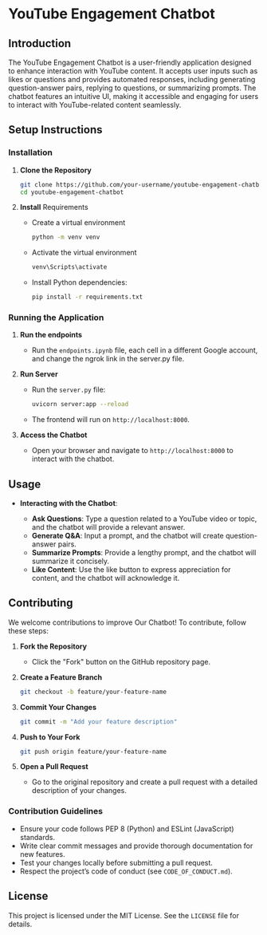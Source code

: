 # YouTube Engagement Chatbot

## Introduction

The YouTube Engagement Chatbot is a user-friendly application designed to enhance interaction with YouTube content. It accepts user inputs such as likes or questions and provides automated responses, including generating question-answer pairs, replying to questions, or summarizing prompts. The chatbot features an intuitive UI, making it accessible and engaging for users to interact with YouTube-related content seamlessly.

## Setup Instructions

### Installation

1. **Clone the Repository**

   ```bash
   git clone https://github.com/your-username/youtube-engagement-chatbot.git
   cd youtube-engagement-chatbot
   ```

2. **Install** Requirements

   - Create a virtual environment

     ```bash
     python -m venv venv
     ```
   - Activate the virtual environment

     ```bash
     venv\Scripts\activate
     ```
   - Install Python dependencies:

     ```bash
     pip install -r requirements.txt
     ```

### Running the Application

1. **Run the endpoints**

   - Run the `endpoints.ipynb` file, each cell in a different Google account, and change the ngrok link in the server.py file.

2. **Run Server**

   - Run the `server.py` file:

     ```bash
     uvicorn server:app --reload
     ```
   - The frontend will run on `http://localhost:8000`.

3. **Access the Chatbot**

   - Open your browser and navigate to `http://localhost:8000` to interact with the chatbot.

## Usage

- **Interacting with the Chatbot**:

  - **Ask Questions**: Type a question related to a YouTube video or topic, and the chatbot will provide a relevant answer.
  - **Generate Q&A**: Input a prompt, and the chatbot will create question-answer pairs.
  - **Summarize Prompts**: Provide a lengthy prompt, and the chatbot will summarize it concisely.
  - **Like Content**: Use the like button to express appreciation for content, and the chatbot will acknowledge it.

## Contributing

We welcome contributions to improve Our Chatbot! To contribute, follow these steps:

1. **Fork the Repository**

   - Click the "Fork" button on the GitHub repository page.

2. **Create a Feature Branch**

   ```bash
   git checkout -b feature/your-feature-name
   ```

3. **Commit Your Changes**

   ```bash
   git commit -m "Add your feature description"
   ```

4. **Push to Your Fork**

   ```bash
   git push origin feature/your-feature-name
   ```

5. **Open a Pull Request**

   - Go to the original repository and create a pull request with a detailed description of your changes.

### Contribution Guidelines

- Ensure your code follows PEP 8 (Python) and ESLint (JavaScript) standards.
- Write clear commit messages and provide thorough documentation for new features.
- Test your changes locally before submitting a pull request.
- Respect the project’s code of conduct (see `CODE_OF_CONDUCT.md`).

## License

This project is licensed under the MIT License. See the `LICENSE` file for details.

